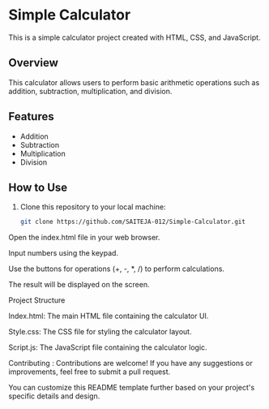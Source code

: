 
# Simple Calculator

This is a simple calculator project created with HTML, CSS, and JavaScript.

## Overview

This calculator allows users to perform basic arithmetic operations such as addition, subtraction, multiplication, and division.

## Features

- Addition
- Subtraction
- Multiplication
- Division

## How to Use

1. Clone this repository to your local machine:
   ```bash
   git clone https://github.com/SAITEJA-012/Simple-Calculator.git
Open the index.html file in your web browser.

Input numbers using the keypad.

Use the buttons for operations (+, -, *, /) to perform calculations.

The result will be displayed on the screen.

Project Structure       

Index.html: The main HTML file containing the calculator UI.       

Style.css: The CSS file for styling the calculator layout.      

Script.js: The JavaScript file containing the calculator logic.

Contributing : 
Contributions are welcome! If you have any suggestions or improvements, feel free to submit a pull request.


You can customize this README template further based on your project's specific details and design.




